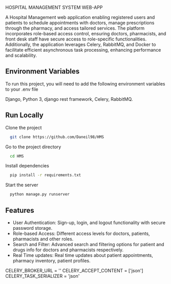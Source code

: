 
HOSPITAL MANAGEMENT SYSTEM WEB-APP

A Hospital Management web application enabling registered users and patients to schedule appointments with doctors, manage prescriptions through the pharmacy, and access tailored services. The platform incorporates role-based access control, ensuring doctors, pharmacists, and front desk staff have secure access to role-specific functionalities. Additionally, the application leverages Celery, RabbitMQ, and Docker to facilitate efficient asynchronous task processing, enhancing performance and scalability.


## Environment Variables

To run this project, you will need to add the following environment variables to your .env file

Django, 
Python 3,
django rest framework,
Celery,
RabbitMQ.



## Run Locally

Clone the project

```bash
  git clone https://github.com/Daneil98/HMS
```

Go to the project directory

```bash
  cd HMS
```

Install dependencies

```bash
  pip install -r requirements.txt
```

Start the server

```bash
  python manage.py runserver
```


## Features

- User Authentication: Sign-up, login, and logout functionality with secure password storage.
- Role-based Access: Different access levels for doctors, patients, pharmacists and other roles.
- Search and Filter: Advanced search and filtering options for patient and drugs info for doctors and pharmacists respectively.
- Real Time updates: Real time updates about patient appointments, pharmacy inventory, patient profiles.

CELERY_BROKER_URL = ''
CELERY_ACCEPT_CONTENT = ['json']
CELERY_TASK_SERIALIZER = 'json'


